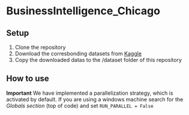# BusinessIntelligence_Chicago

## Setup
1. Clone the repository
2. Download the corresbonding datasets from [Kaggle](https://www.kaggle.com/currie32/crimes-in-chicago)
3. Copy the downloaded datas to the /dataset folder of this repository

## How to use
**Important** We have implemented a parallelization strategy, which is activated by default. If you are using a windows machine search for the *Globals section* (top of code) and set `RUN_PARALLEL = False`
